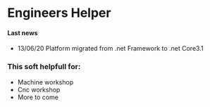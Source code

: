 # Engineers Helper
#### Last news
- 13/06/20 Platform migrated from .net Framework to .net Core3.1

### This soft helpfull for:

- Machine workshop
- Cnc workshop
- More to come 
